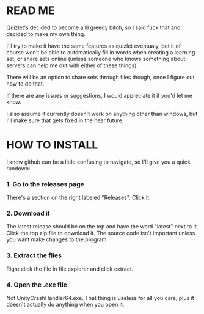 # READ ME
Quizlet's decided to become a lil greedy bitch, so I said fuck that and decided to make my own thing.

I'll try to make it have the same features as quizlet eventualy, but it of course won't be able to automatically fill in words when creating a learning set, or share sets online (unless someone who knows something about servers can help me out with either of these things).

There will be an option to share sets through files though, once I figure out how to do that.

If there are any issues or suggestions, I would appreciate it if you'd let me know.

I also assume it currently doesn't work on anything other than windows, but I'll make sure that gets fixed in the near future.

# HOW TO INSTALL
I know github can be a little confusing to navigate, so I'll give you a quick rundown:
### 1. Go to the releases page
There's a section on the right labeled "Releases". Click it.
### 2. Download it
The latest release should be on the top and have the word "latest" next to it.
Click the top zip file to download it. The source code isn't important unless you want make changes to the program.
### 3. Extract the files
Right click the file in file explorer and click extract.
### 4. Open the .exe file
Not UnityCrashHandler64.exe. That thing is useless for all you care, plus it doesn't actually do anything when you open it.
